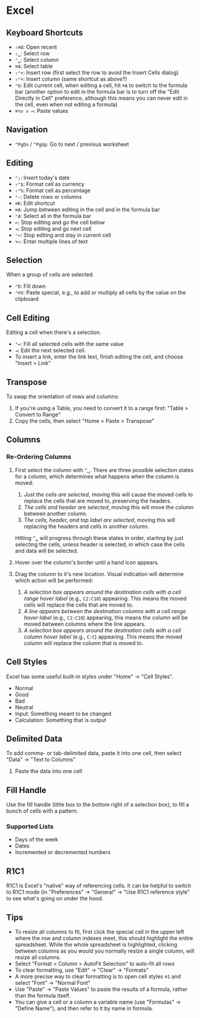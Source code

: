 # Excel

## Keyboard Shortcuts

- `⇧⌘O`: Open recent
- `⇧␣`: Select row
- `⌃␣`: Select column
- `⌘A`: Select table
- `⇧⌃+`: Insert row (first select the row to avoid the Insert Cells dialog)
- `⇧⌃+`: Insert column (same shortcut as above?)
- `⌃U`: Edit current cell, when editing a cell, hit `⌘A` to switch to the formula bar (another option to edit in the formula bar is to turn off the "Edit Directly in Cell" preference, although this means you can never edit in the cell, even when not editing a formula)
- `⌘⌥v v ↩`: Paste values

## Navigation

- `^PgDn` / `^PgUp`: Go to next / previous worksheet

## Editing

- `⌃;`: Insert today's date
- `⇧⌃$`: Format cell as currency
- `⇧⌃%`: Format cell as percentage
- `⌃-`: Delete rows or columns
- `⌘K`: Edit shortcut
- `⌘A`: Jump between editing in the cell and in the formula bar
- `⌃A`: Select all in the formula bar
- `↩`: Stop editing and go the cell below
- `⇥`: Stop editing and go next cell
- `⌃↩`: Stop editing and stay in current cell
- `⌥↩`: Enter multiple lines of text

## Selection

When a group of cells are selected.

- `⌃D`: Fill down
- `⌃⌘V`: Paste special, e.g., to add or multiply all cells by the value on the clipboard

## Cell Editing

Editing a cell when there's a selection.

- `⌃↩`: Fill all selected cells with the same value
- `⇥`: Edit the next selected cell.
- To insert a link, enter the link text, finish editing the cell, and choose "Insert > Link"

## Transpose

To swap the orientation of rows and columns:

1. If you're using a Table, you need to convert it to a range first: "Table > Convert to Range"
2. Copy the cells, then select "Home > Paste > Transpose"

## Columns

### Re-Ordering Columns

1. First select the column with `^␣`. There are three possible selection states for a column, which determines what happens when the column is moved:

    1. *Just the cells are selected*, moving this will cause the moved cells to replace the cells that are moved to, preserving the headers.
    2. *The cells and header are selected*, moving this will move the column between another column.
	3. *The cells, header, and top label are selected*, moving this will replacing the headers and cells in another column.

	Hitting `^␣` will progress through these states in order, starting by just selecting the cells, unless header is selected, in which case the cells and data will be selected.
2. Hover over the column's border until a hand icon appears.
3. Drag the column to it's new location. Visual indication will determine which action will be performed:
	1. *A selection box appears around the destination cells with a cell range hover label* (e.g., `C2:C10`) appearing. This means the moved cells will replace the cells that are moved to.
	2. *A line appears between the destination columns with a cell range hover label* (e.g., `C2:C10`) appearing, this means the column will be moved between columns where the line appears.
	3. *A selection box appears around the destination cells with a cell column hover label* (e.g., `C:C`) appearing. This means the moved column will replace the column that is moved to.

## Cell Styles

Excel has some useful built-in styles under "Home" -> "Cell Styles".

- Normal
- Good
- Bad
- Neutral
- Input: Something meant to be changed
- Calculation: Something that is output

## Delimited Data

To add comma- or tab-delimited data, paste it into one cell, then select "Data" -> "Text to Columns"

1. Paste the data into one cell

## Fill Handle

Use the fill handle (little box to the bottom right of a selection box), to fill a bunch of cells with a pattern.

### Supported Lists

- Days of the week
- Dates
- Incremented or decremented numbers

## R1C1

R1C1 is Excel's "native" way of referencing cells. It can be helpful to switch to R1C1 mode (in "Preferences" -> "General" -> "Use R1C1 reference style" to see what's going on under the hood.


## Tips

- To resize all columns to fit, first click the special cell in the upper left where the row and column indexes meet, this should highlight the entire spreadsheet. While the whole spreadsheet is highlighted, clicking between columns as you would you normally resize a single column, will resize all columns.
- Select "Format > Column > AutoFit Selection" to auto-fit all rows
- To clear formatting, use "Edit" -> "Clear" -> "Formats"
- A more precise way to clear formatting is to open cell styles `⌘1` and select "Font" -> "Normal Font"
- Use "Paste" -> "Paste Values" to paste the results of a formula, rather than the formula itself.
- You can give a cell or a column a variable name (use "Formulas" -> "Define Name"), and then refer to it by name in formula.
